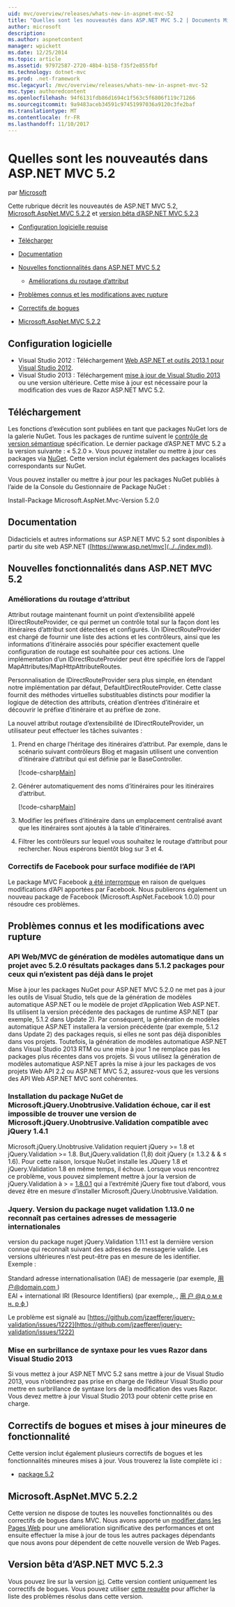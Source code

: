 ```yaml
---
uid: mvc/overview/releases/whats-new-in-aspnet-mvc-52
title: "Quelles sont les nouveautés dans ASP.NET MVC 5.2 | Documents Microsoft"
author: microsoft
description: 
ms.author: aspnetcontent
manager: wpickett
ms.date: 12/25/2014
ms.topic: article
ms.assetid: 97972587-2720-48b4-b158-f35f2e855fbf
ms.technology: dotnet-mvc
ms.prod: .net-framework
msc.legacyurl: /mvc/overview/releases/whats-new-in-aspnet-mvc-52
msc.type: authoredcontent
ms.openlocfilehash: 94f6131fdb86d1694c1f563c5f6806f119c71266
ms.sourcegitcommit: 9a9483aceb34591c97451997036a9120c3fe2baf
ms.translationtype: MT
ms.contentlocale: fr-FR
ms.lasthandoff: 11/10/2017
---
```

<a name="whats-new-in-aspnet-mvc-52"></a>Quelles sont les nouveautés dans ASP.NET MVC 5.2
====================
par [Microsoft](https://github.com/microsoft)

Cette rubrique décrit les nouveautés de ASP.NET MVC 5.2, [Microsoft.AspNet.MVC 5.2.2](#52) et [version bêta d’ASP.NET MVC 5.2.3](#mvc523Beta)

- [Configuration logicielle requise](#softRequire)
- [Télécharger](#download)
- [Documentation](#documentation)
- [Nouvelles fonctionnalités dans ASP.NET MVC 5.2](#new-features)

    - [Améliorations du routage d’attribut](#attributerouting)
- [Problèmes connus et les modifications avec rupture](#knownbreakingchanges)
- [Correctifs de bogues](#bug-fixes)
- [Microsoft.AspNet.MVC 5.2.2](#52)

<a id="softRequire"></a>
## <a name="software-requirements"></a>Configuration logicielle

- Visual Studio 2012 : Téléchargement [Web ASP.NET et outils 2013.1 pour Visual Studio 2012](https://go.microsoft.com/fwlink/?LinkId=390062).
- Visual Studio 2013 : Téléchargement [mise à jour de Visual Studio 2013](https://go.microsoft.com/fwlink/?LinkId=390064) ou une version ultérieure. Cette mise à jour est nécessaire pour la modification des vues de Razor ASP.NET MVC 5.2.

<a id="download"></a>
## <a name="download"></a>Téléchargement

Les fonctions d’exécution sont publiées en tant que packages NuGet lors de la galerie NuGet. Tous les packages de runtime suivent le [contrôle de version sémantique](http://semver.org/) spécification. Le dernier package d’ASP.NET MVC 5.2 a la version suivante : « 5.2.0 ». Vous pouvez installer ou mettre à jour ces packages via [NuGet](http://www.nuget.org/packages/Microsoft.AspNet.Mvc/). Cette version inclut également des packages localisés correspondants sur NuGet.

Vous pouvez installer ou mettre à jour pour les packages NuGet publiés à l’aide de la Console du Gestionnaire de Package NuGet :

Install-Package Microsoft.AspNet.Mvc-Version 5.2.0

<a id="documentation"></a>
## <a name="documentation"></a>Documentation

Didacticiels et autres informations sur ASP.NET MVC 5.2 sont disponibles à partir du site web ASP.NET ([https://www.asp.net/mvc](../../index.md)).

<a id="new-features"></a>
## <a name="new-features-in-aspnet-mvc-52"></a>Nouvelles fonctionnalités dans ASP.NET MVC 5.2

<a id="attributerouting"></a>
### <a name="attribute-routing-improvements"></a>Améliorations du routage d’attribut

Attribut routage maintenant fournit un point d’extensibilité appelé IDirectRouteProvider, ce qui permet un contrôle total sur la façon dont les itinéraires d’attribut sont détectées et configurés. Un IDirectRouteProvider est chargé de fournir une liste des actions et les contrôleurs, ainsi que les informations d’itinéraire associés pour spécifier exactement quelle configuration de routage est souhaitée pour ces actions. Une implémentation d’un IDirectRouteProvider peut être spécifiée lors de l’appel MapAttributes/MapHttpAttributeRoutes.

Personnalisation de IDirectRouteProvider sera plus simple, en étendant notre implémentation par défaut, DefaultDirectRouteProvider. Cette classe fournit des méthodes virtuelles substituables distincts pour modifier la logique de détection des attributs, création d’entrées d’itinéraire et découvrir le préfixe d’itinéraire et au préfixe de zone.

La nouvel attribut routage d’extensibilité de IDirectRouteProvider, un utilisateur peut effectuer les tâches suivantes :

1. Prend en charge l’héritage des itinéraires d’attribut. Par exemple, dans le scénario suivant contrôleurs Blog et magasin utilisent une convention d’itinéraire d’attribut qui est définie par le BaseController. 

    [!code-csharp[Main](whats-new-in-aspnet-mvc-52/samples/sample1.cs)]
2. Générer automatiquement des noms d’itinéraires pour les itinéraires d’attribut. 

    [!code-csharp[Main](whats-new-in-aspnet-mvc-52/samples/sample2.cs)]
3. Modifier les préfixes d’itinéraire dans un emplacement centralisé avant que les itinéraires sont ajoutés à la table d’itinéraires.
4. Filtrer les contrôleurs sur lequel vous souhaitez le routage d’attribut pour rechercher. Nous espérons bientôt blog sur 3 et 4.

### <a name="facebook-fixes-for-changed-api-surface"></a>Correctifs de Facebook pour surface modifiée de l’API

Le package MVC Facebook [a été interrompue](https://aspnetwebstack.codeplex.com/workitem/list/advanced?keyword=&amp;status=All&amp;type=All&amp;priority=All&amp;release=v5.2%20RC&amp;assignedTo=All&amp;component=Facebook&amp;sortField=AssignedTo&amp;sortDirection=Ascending&amp;page=0&amp;reasonClosed=All) en raison de quelques modifications d’API apportées par Facebook. Nous publierons également un nouveau package de Facebook (Microsoft.AspNet.Facebook 1.0.0) pour résoudre ces problèmes.

<a id="knownbreakingchanges"></a>
## <a name="known-issues-and-breaking-changes"></a>Problèmes connus et les modifications avec rupture

### <a name="scaffolding-mvcweb-api-into-a-project-with-520-packages-results-in-512-packages-for-ones-that-dont-already-exist-in-the-project"></a>API Web/MVC de génération de modèles automatique dans un projet avec 5.2.0 résultats packages dans 5.1.2 packages pour ceux qui n’existent pas déjà dans le projet

Mise à jour les packages NuGet pour ASP.NET MVC 5.2.0 ne met pas à jour les outils de Visual Studio, tels que de la génération de modèles automatique ASP.NET ou le modèle de projet d’Application Web ASP.NET. Ils utilisent la version précédente des packages de runtime ASP.NET (par exemple, 5.1.2 dans Update 2). Par conséquent, la génération de modèles automatique ASP.NET installera la version précédente (par exemple, 5.1.2 dans Update 2) des packages requis, si elles ne sont pas déjà disponibles dans vos projets. Toutefois, la génération de modèles automatique ASP.NET dans Visual Studio 2013 RTM ou une mise à jour 1 ne remplace pas les packages plus récentes dans vos projets. Si vous utilisez la génération de modèles automatique ASP.NET après la mise à jour les packages de vos projets Web API 2.2 ou ASP.NET MVC 5.2, assurez-vous que les versions des API Web ASP.NET MVC sont cohérentes.

### <a name="microsoftjqueryunobtrusivevalidation-nuget-package-installation-fails-because-it-is-unable-to-find-a-version-of-microsoftjqueryunobtrusivevalidation-compatible-to-jquery-141"></a>Installation du package NuGet de Microsoft.jQuery.Unobtrusive.Validation échoue, car il est impossible de trouver une version de Microsoft.jQuery.Unobtrusive.Validation compatible avec jQuery 1.4.1

Microsoft.jQuery.Unobtrusive.Validation requiert jQuery &gt;= 1.8 et jQuery.Validation &gt;= 1.8. But,jQuery.validation (1,8) doit jQuery (&#8805; 1.3.2 &amp; &amp; &#8804; 1.6). Pour cette raison, lorsque NuGet installe les JQuery 1.8 et jQuery.Validation 1.8 en même temps, il échoue. Lorsque vous rencontrez ce problème, vous pouvez simplement mettre à jour la version de jQuery.Validation à &gt; =  [1.8.0.1](https://www.nuget.org/packages/jQuery.Validation/1.8.0.1) qui a l’extrémité jQuery fixe tout d’abord, vous devez être en mesure d’installer Microsoft.jQuery.Unobtrusive.Validation.

### <a name="the-jqueryvalidation-nuget-package-version-1130-does-not-recognize-some-international-email-addresses"></a>Jquery. Version du package nuget validation 1.13.0 ne reconnaît pas certaines adresses de messagerie internationales

version du package nuget jQuery.Validation 1.11.1 est la dernière version connue qui reconnaît suivant des adresses de messagerie valide. Les versions ultérieures n’est peut-être pas en mesure de les identifier. Exemple :

Standard adresse internationalisation (IAE) de messagerie (par exemple, [&#29992; &#25143;@domain.com ](mailto:&#29992;&#25143;@domain.com))   
 EAI + international IRI (Resource Identifiers) (par exemple,., [&#29992; &#25143; @&#1076; &#1086; &#1084; &#1077; &#1085;. &#1088; &#1092; ](mailto:&#29992;&#25143;@&#1076;&#1086;&#1084;&#1077;&#1085;.&#1088;&#1092;))

Le problème est signalé au [https://github.com/jzaefferer/jquery-validation/issues/1222](https://github.com/jzaefferer/jquery-validation/issues/1222)

### <a name="syntax-highlighting-for-razor-views-in-visual-studio-2013"></a>Mise en surbrillance de syntaxe pour les vues Razor dans Visual Studio 2013

Si vous mettez à jour ASP.NET MVC 5.2 sans mettre à jour de Visual Studio 2013, vous n’obtiendrez pas prise en charge de l’éditeur Visual Studio pour mettre en surbrillance de syntaxe lors de la modification des vues Razor. Vous devez mettre à jour Visual Studio 2013 pour obtenir cette prise en charge.

<a id="bug-fixes"></a>
## <a name="bug-fixes-and-minor-feature-updates"></a>Correctifs de bogues et mises à jour mineures de fonctionnalité

Cette version inclut également plusieurs correctifs de bogues et les fonctionnalités mineures mises à jour. Vous trouverez la liste complète ici :

- [package 5.2](https://aspnetwebstack.codeplex.com/workitem/list/advanced?keyword=&amp;status=Closed&amp;type=All&amp;priority=All&amp;release=v5.2%20RC&amp;assignedTo=All&amp;component=MVC&amp;sortField=AssignedTo&amp;sortDirection=Ascending&amp;page=0&amp;reasonClosed=Fixed)

<a id="52"></a>
## <a name="microsoftaspnetmvc-522"></a>Microsoft.AspNet.MVC 5.2.2

Cette version ne dispose de toutes les nouvelles fonctionnalités ou des correctifs de bogues dans MVC. Nous avons apporté un [modifier dans les Pages Web](https://blogs.msdn.com/b/webdev/archive/2014/07/28/announcing-the-beta-release-of-web-pages-3-2-1.aspx) pour une amélioration significative des performances et ont ensuite effectuer la mise à jour de tous les autres packages dépendants que nous avons pour dépendent de cette nouvelle version de Web Pages.

<a id="mvc523Beta"></a>
## <a name="aspnet-mvc-523-beta"></a>Version bêta d’ASP.NET MVC 5.2.3

Vous pouvez lire sur la version [ici](https://blogs.msdn.com/b/webdev/archive/2014/12/17/asp-net-mvc-5-2-3-web-pages-5-2-3-and-web-api-5-2-3-beta-releases.aspx). Cette version contient uniquement les correctifs de bogues. Vous pouvez utiliser [cette requête](https://aspnetwebstack.codeplex.com/workitem/list/advanced?keyword=&amp;status=Closed&amp;type=All&amp;priority=All&amp;release=v5.2.3%20Beta&amp;assignedTo=All&amp;component=MVC&amp;sortField=LastUpdatedDate&amp;sortDirection=Descending&amp;page=0&amp;reasonClosed=Fixed) pour afficher la liste des problèmes résolus dans cette version.
